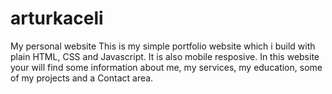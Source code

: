 # arturkaceli
My personal website
This is my simple portfolio website which i build with plain HTML, CSS and Javascript.
It is also mobile resposive.
In this website your will find some information about me, my services, my education, some of my projects and a Contact area.